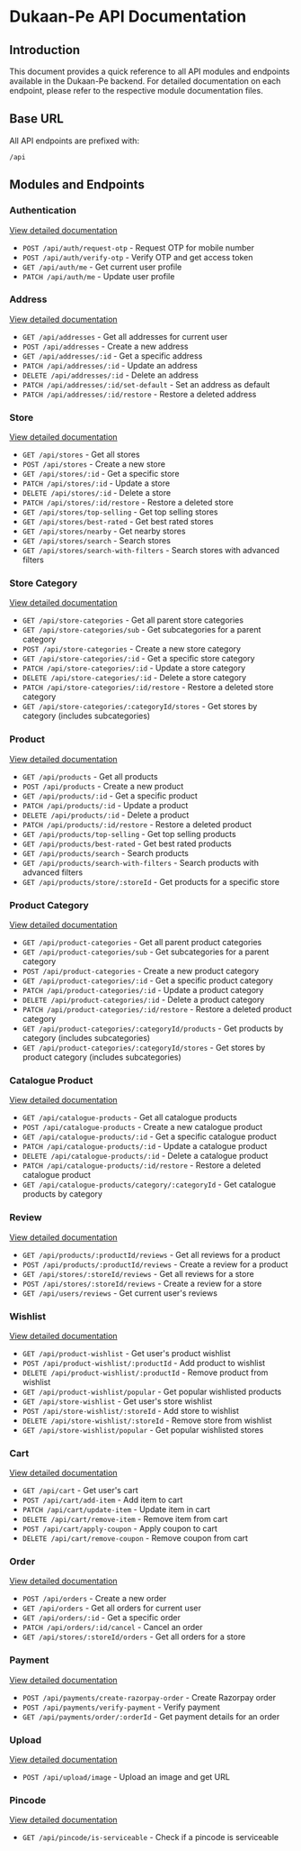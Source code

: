 # Dukaan-Pe API Documentation

## Introduction

This document provides a quick reference to all API modules and endpoints available in the Dukaan-Pe backend. For detailed documentation on each endpoint, please refer to the respective module documentation files.

## Base URL

All API endpoints are prefixed with:

```
/api
```

## Modules and Endpoints

### Authentication

[View detailed documentation](./authentication.md)

- `POST /api/auth/request-otp` - Request OTP for mobile number
- `POST /api/auth/verify-otp` - Verify OTP and get access token
- `GET /api/auth/me` - Get current user profile
- `PATCH /api/auth/me` - Update user profile

### Address

[View detailed documentation](./address.md)

- `GET /api/addresses` - Get all addresses for current user
- `POST /api/addresses` - Create a new address
- `GET /api/addresses/:id` - Get a specific address
- `PATCH /api/addresses/:id` - Update an address
- `DELETE /api/addresses/:id` - Delete an address
- `PATCH /api/addresses/:id/set-default` - Set an address as default
- `PATCH /api/addresses/:id/restore` - Restore a deleted address

### Store

[View detailed documentation](./store.md)

- `GET /api/stores` - Get all stores
- `POST /api/stores` - Create a new store
- `GET /api/stores/:id` - Get a specific store
- `PATCH /api/stores/:id` - Update a store
- `DELETE /api/stores/:id` - Delete a store
- `PATCH /api/stores/:id/restore` - Restore a deleted store
- `GET /api/stores/top-selling` - Get top selling stores
- `GET /api/stores/best-rated` - Get best rated stores
- `GET /api/stores/nearby` - Get nearby stores
- `GET /api/stores/search` - Search stores
- `GET /api/stores/search-with-filters` - Search stores with advanced filters

### Store Category

[View detailed documentation](./store-category.md)

- `GET /api/store-categories` - Get all parent store categories
- `GET /api/store-categories/sub` - Get subcategories for a parent category
- `POST /api/store-categories` - Create a new store category
- `GET /api/store-categories/:id` - Get a specific store category
- `PATCH /api/store-categories/:id` - Update a store category
- `DELETE /api/store-categories/:id` - Delete a store category
- `PATCH /api/store-categories/:id/restore` - Restore a deleted store category
- `GET /api/store-categories/:categoryId/stores` - Get stores by category (includes subcategories)

### Product

[View detailed documentation](./product.md)

- `GET /api/products` - Get all products
- `POST /api/products` - Create a new product
- `GET /api/products/:id` - Get a specific product
- `PATCH /api/products/:id` - Update a product
- `DELETE /api/products/:id` - Delete a product
- `PATCH /api/products/:id/restore` - Restore a deleted product
- `GET /api/products/top-selling` - Get top selling products
- `GET /api/products/best-rated` - Get best rated products
- `GET /api/products/search` - Search products
- `GET /api/products/search-with-filters` - Search products with advanced filters
- `GET /api/products/store/:storeId` - Get products for a specific store

### Product Category

[View detailed documentation](./product-category.md)

- `GET /api/product-categories` - Get all parent product categories
- `GET /api/product-categories/sub` - Get subcategories for a parent category
- `POST /api/product-categories` - Create a new product category
- `GET /api/product-categories/:id` - Get a specific product category
- `PATCH /api/product-categories/:id` - Update a product category
- `DELETE /api/product-categories/:id` - Delete a product category
- `PATCH /api/product-categories/:id/restore` - Restore a deleted product category
- `GET /api/product-categories/:categoryId/products` - Get products by category (includes subcategories)
- `GET /api/product-categories/:categoryId/stores` - Get stores by product category (includes subcategories)

### Catalogue Product

[View detailed documentation](./catalogue-product.md)

- `GET /api/catalogue-products` - Get all catalogue products
- `POST /api/catalogue-products` - Create a new catalogue product
- `GET /api/catalogue-products/:id` - Get a specific catalogue product
- `PATCH /api/catalogue-products/:id` - Update a catalogue product
- `DELETE /api/catalogue-products/:id` - Delete a catalogue product
- `PATCH /api/catalogue-products/:id/restore` - Restore a deleted catalogue product
- `GET /api/catalogue-products/category/:categoryId` - Get catalogue products by category

### Review

[View detailed documentation](./review.md)

- `GET /api/products/:productId/reviews` - Get all reviews for a product
- `POST /api/products/:productId/reviews` - Create a review for a product
- `GET /api/stores/:storeId/reviews` - Get all reviews for a store
- `POST /api/stores/:storeId/reviews` - Create a review for a store
- `GET /api/users/reviews` - Get current user's reviews

### Wishlist

[View detailed documentation](./wishlist.md)

- `GET /api/product-wishlist` - Get user's product wishlist
- `POST /api/product-wishlist/:productId` - Add product to wishlist
- `DELETE /api/product-wishlist/:productId` - Remove product from wishlist
- `GET /api/product-wishlist/popular` - Get popular wishlisted products
- `GET /api/store-wishlist` - Get user's store wishlist
- `POST /api/store-wishlist/:storeId` - Add store to wishlist
- `DELETE /api/store-wishlist/:storeId` - Remove store from wishlist
- `GET /api/store-wishlist/popular` - Get popular wishlisted stores

### Cart

[View detailed documentation](./cart.md)

- `GET /api/cart` - Get user's cart
- `POST /api/cart/add-item` - Add item to cart
- `PATCH /api/cart/update-item` - Update item in cart
- `DELETE /api/cart/remove-item` - Remove item from cart
- `POST /api/cart/apply-coupon` - Apply coupon to cart
- `DELETE /api/cart/remove-coupon` - Remove coupon from cart

### Order

[View detailed documentation](./order.md)

- `POST /api/orders` - Create a new order
- `GET /api/orders` - Get all orders for current user
- `GET /api/orders/:id` - Get a specific order
- `PATCH /api/orders/:id/cancel` - Cancel an order
- `GET /api/stores/:storeId/orders` - Get all orders for a store

### Payment

[View detailed documentation](./payment.md)

- `POST /api/payments/create-razorpay-order` - Create Razorpay order
- `POST /api/payments/verify-payment` - Verify payment
- `GET /api/payments/order/:orderId` - Get payment details for an order

### Upload

[View detailed documentation](./upload.md)

- `POST /api/upload/image` - Upload an image and get URL

### Pincode

[View detailed documentation](./pincode.md)

- `GET /api/pincode/is-serviceable` - Check if a pincode is serviceable
